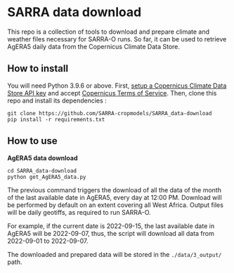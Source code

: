 
# SARRA data download
This repo is a collection of tools to download and prepare climate and weather files necessary for SARRA-O runs. So far, it can be used to retrieve AgERA5 daily data from the Copernicus Climate Data Store.
## How to install
You will need Python 3.9.6 or above.
First, [setup a Copernicus Climate Data Store API key](https://cds.climate.copernicus.eu/api-how-to) and accept [Copernicus Terms of Service](https://cds.climate.copernicus.eu/cdsapp/#!/terms/licence-to-use-copernicus-products).
Then, clone this repo and install its dependencies :

    git clone https://github.com/SARRA-cropmodels/SARRA_data-download
    pip install -r requirements.txt
## How to use
**AgERA5 data download**

    cd SARRA_data-download
    python get_AgERA5_data.py

The previous command triggers the download of all the data of the month of the last available date in AgERA5, every day at 12:00 PM. 
Download will be performed by default on an extent covering all West Africa. Output files will be daily geotiffs, as required to run SARRA-O.

For example, if the current date is 2022-09-15, the last available date in AgERA5 will be 2022-09-07, thus, the script will download all data from 2022-09-01 to 2022-09-07.

The downloaded and prepared data will be stored in the `./data/3_output/` path.